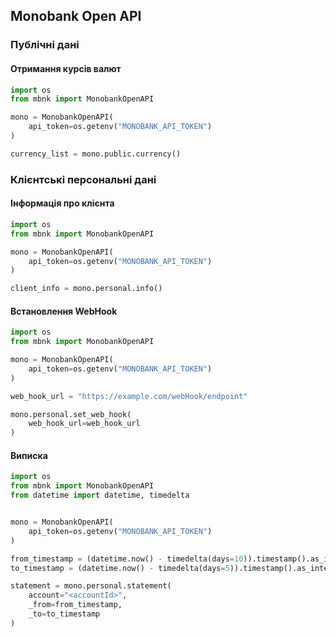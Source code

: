 ## Monobank Open API

### Публічні дані

#### Отримання курсів валют

```python
import os
from mbnk import MonobankOpenAPI

mono = MonobankOpenAPI(
    api_token=os.getenv("MONOBANK_API_TOKEN")
)

currency_list = mono.public.currency()
```

### Клієнтські персональні дані

#### Інформація про клієнта
```python
import os
from mbnk import MonobankOpenAPI

mono = MonobankOpenAPI(
    api_token=os.getenv("MONOBANK_API_TOKEN")
)

client_info = mono.personal.info()
```

#### Встановлення WebHook
```python
import os
from mbnk import MonobankOpenAPI

mono = MonobankOpenAPI(
    api_token=os.getenv("MONOBANK_API_TOKEN")
)

web_hook_url = "https://example.com/webHook/endpoint"

mono.personal.set_web_hook(
    web_hook_url=web_hook_url
)
```

#### Виписка
```python
import os
from mbnk import MonobankOpenAPI
from datetime import datetime, timedelta


mono = MonobankOpenAPI(
    api_token=os.getenv("MONOBANK_API_TOKEN")
)

from_timestamp = (datetime.now() - timedelta(days=10)).timestamp().as_integer_ratio()
to_timestamp = (datetime.now() - timedelta(days=5)).timestamp().as_integer_ratio()

statement = mono.personal.statement(
    account="<accountId>",
    _from=from_timestamp,
    _to=to_timestamp
)
```

